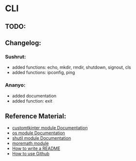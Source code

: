 # CLI
## TODO:

## Changelog:
### Sushrut:
- added functions: echo, mkdir, rmdir, shutdown, signout, cls
- added functions: ipconfig, ping
### Ananyo:
- added documentation
- added function: exit

## Reference Material:
- [customtkinter module Documentation](https://customtkinter.tomschimansky.com/documentation/)
- [os module Documentation](https://docs.python.org/3.10/library/os.html)
- [shutil module Documentation](https://docs.python.org/3.10/library/shutil.html)
- [moremath module](https://pypi.org/project/moremath/)
- [How to write a README](https://docs.github.com/en/get-started/writing-on-github/getting-started-with-writing-and-formatting-on-github/basic-writing-and-formatting-syntax)
- [How to use Github](https://docs.github.com/en/get-started/start-your-journey/hello-world)

